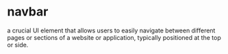 # navbar
a crucial UI element that allows users to easily navigate between different pages or sections of a website or application, typically positioned at the top or side.

